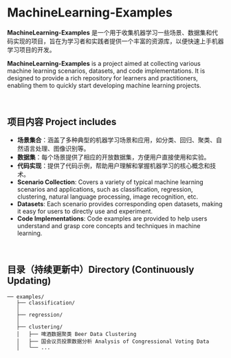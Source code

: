 # MachineLearning-Examples

**MachineLearning-Examples** 是一个用于收集机器学习一些场景、数据集和代码实现的项目，旨在为学习者和实践者提供一个丰富的资源库，以便快速上手机器学习项目的开发。

**MachineLearning-Examples** is a project aimed at collecting various machine learning scenarios, datasets, and code implementations. It is designed to provide a rich repository for learners and practitioners, enabling them to quickly start developing machine learning projects.

<br/>

## 项目内容 Project includes

- **场景集合**：涵盖了多种典型的机器学习场景和应用，如分类、回归、聚类、自然语言处理、图像识别等。
- **数据集**：每个场景提供了相应的开放数据集，方便用户直接使用和实验。
- **代码实现**：提供了代码示例，帮助用户理解和掌握机器学习的核心概念和技术。
- **Scenario Collection**: Covers a variety of typical machine learning scenarios and applications, such as classification, regression, clustering, natural language processing, image recognition, etc.
- **Datasets**: Each scenario provides corresponding open datasets, making it easy for users to directly use and experiment.
- **Code Implementations**: Code examples are provided to help users understand and grasp core concepts and techniques in machine learning.

<br/>

## 目录（持续更新中）Directory (Continuously Updating)

```
── examples/           
   ├── classification/ 
   │                   
   ├── regression/     
   │
   ├── clustering/     
   │   ├── 啤酒数据聚类 Beer Data Clustering
   │   ├── 国会议员投票数据分析 Analysis of Congressional Voting Data
   │   └── ... 
```

<br/>
